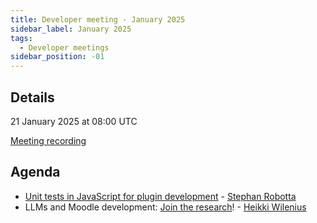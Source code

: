 ```yaml
---
title: Developer meeting - January 2025
sidebar_label: January 2025
tags:
  - Developer meetings
sidebar_position: -01
---
```


<!-- cspell:ignore Heikki Wilenius -->

## Details

21 January 2025 at 08:00 UTC

[Meeting recording](https://moodle.org/mod/bigbluebuttonbn/bbb_view.php?action=play&bn=1&rid=90&rtype=video)

## Agenda

- [Unit tests in JavaScript for plugin development](./_files/2025-01-JSUnitTests-presentation.pdf) - [Stephan Robotta](https://moodle.org/user/profile.php?id=5154071)
- LLMs and Moodle development: [Join the research](https://redcap.link/v219mtx9)! - [Heikki Wilenius](https://moodle.org/user/profile.php?id=256974)
